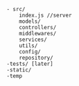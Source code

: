 
    - src/
        index.js //server
        models/
        controllers/
        middlewares/
        services/
        utils/
        config/
        repository/
    -tests/ [later]
    -static/
    -temp
